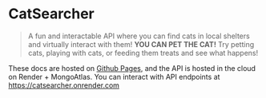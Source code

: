 # CatSearcher

> A fun and interactable API where you can find cats in local shelters and virtually interact with them! **YOU CAN PET THE CAT!** Try petting cats, playing with cats, or feeding them treats and see what happens!

These docs are hosted on [Github Pages](https://energeist.github.io/acs-2230-final-project/#/), and the API is hosted in the cloud on Render + MongoAtlas.  You can interact with API endpoints at https://catsearcher.onrender.com
